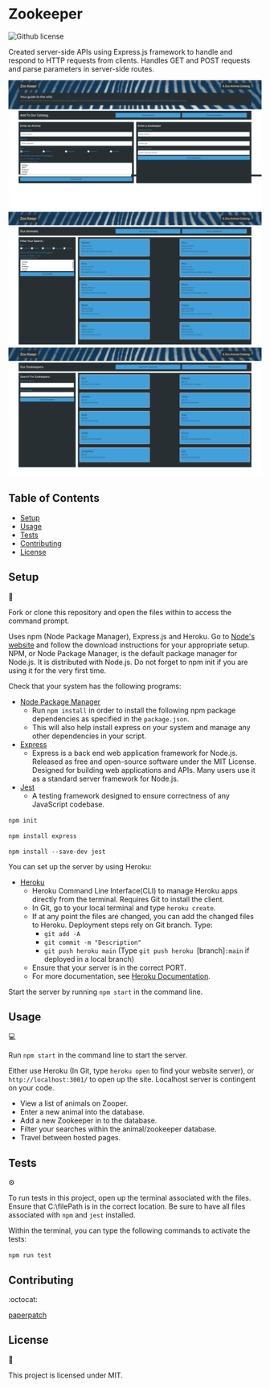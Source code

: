 # Zookeeper
![Github license](http://img.shields.io/badge/license-MIT-blue.svg)

Created server-side APIs using Express.js framework to handle and respond to HTTP requests from clients. Handles GET and POST requests and parse parameters in server-side routes.

![!screenshot-index](./public/assets/images/screenshot-index.png)
![!screenshot-animals](./public/assets/images/screenshot-animals.png)
![!screenshot-zookeepers](./public/assets/images/screenshot-zookeepers.png)

## Table of Contents

* [Setup](#setup)
* [Usage](#usage)
* [Tests](#tests)
* [Contributing](#contributing)
* [License](#license)

## Setup
:floppy_disk:

Fork or clone this repository and open the files within to access the command prompt.

Uses npm (Node Package Manager), Express.js and Heroku. Go to [Node's website](https://nodejs.org/en/) and follow the download instructions for your appropriate setup. NPM, or Node Package Manager, is the default package manager for Node.js. It is distributed with Node.js. Do not forget to npm init if you are using it for the very first time.

Check that your system has the following programs:
- [Node Package Manager](https://nodejs.org/en/)
  - Run `npm install` in order to install the following npm package dependencies as specified in the `package.json`.
  - This will also help install express on your system and manage any other dependencies in your script.
- [Express](https://www.npmjs.com/package/express)
  - Express is a back end web application framework for Node.js. Released as free and open-source software under the MIT License. Designed for building web applications and APIs. Many users use it as a standard server framework for Node.js.
- [Jest](https://www.npmjs.com/package/jest)
  - A testing framework designed to ensure correctness of any JavaScript codebase.

`npm init`

`npm install express`

`npm install --save-dev jest`

You can set up the server by using Heroku:
- [Heroku](https://devcenter.heroku.com/articles/heroku-cli)
  - Heroku Command Line Interface(CLI) to manage Heroku apps directly from the terminal. Requires Git to install the client.
  - In Git, go to your local terminal and type `heroku create`.
  - If at any point the files are changed, you can add the changed files to Heroku. Deployment steps rely on Git branch. Type:
    - `git add -A`
    - `git commit -m "Description"`
    - `git push heroku main` (Type `git push heroku `[branch]`:main` if deployed in a local branch)
  - Ensure that your server is in the correct PORT.
  - For more documentation, see [Heroku Documentation](https://devcenter.heroku.com/categories/reference).

Start the server by running `npm start` in the command line.

## Usage

:computer:

Run `npm start` in the command line to start the server.

Either use Heroku (In Git, type `heroku open` to find your website server), or `http://localhost:3001/` to open up the site. Localhost server is contingent on your code.

- View a list of animals on Zooper.
- Enter a new animal into the database.
- Add a new Zookeeper in to the database.
- Filter your searches within the animal/zookeeper database.
- Travel between hosted pages.

## Tests

:gear:

To run tests in this project, open up the terminal associated with the files. Ensure that C:\filePath is in the correct location. Be sure to have all files associated with `npm` and `jest` installed.

Within the terminal, you can type the following commands to activate the tests:

`npm run test`

## Contributing

:octocat:

[paperpatch](https://github.com/paperpatch)

## License

:receipt:

This project is licensed under MIT.